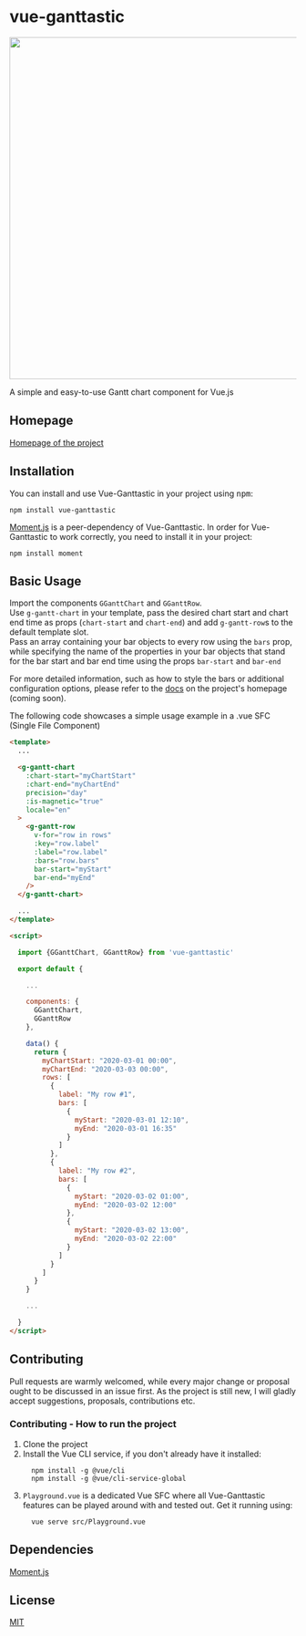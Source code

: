# vue-ganttastic

<img src="https://user-images.githubusercontent.com/28678851/77186503-45358300-6ad3-11ea-9392-7f670eb1ca8c.png" width="600"/>

A simple and easy-to-use Gantt chart component for Vue.js

## Homepage

[Homepage of the project](https://infectoone.github.io/vue-ganttastic-homepage/#/docs)

## Installation

You can install and use Vue-Ganttastic in your project using <kbd>npm</kbd>:

```
npm install vue-ganttastic
```

[Moment.js](https://momentjs.com/) is a peer-dependency of Vue-Ganttastic. In order for Vue-Ganttastic to work correctly, you need to install it in your project:

```
npm install moment
```

## Basic Usage

Import the components <code>GGanttChart</code> and <code>GGanttRow</code>.  
Use <code>g-gantt-chart</code> in your template, pass the desired chart start and chart end time as props (<code>chart-start</code> and <code>chart-end</code>) and add <code>g-gantt-row</code>s
to the default template slot.  
Pass an array containing your bar objects to every row using the <code>bars</code> prop, while specifying the name of the properties in your bar objects that stand for the bar start and bar end time using the props <code>bar-start</code> and <code>bar-end</code>

For more detailed information, such as how to style the bars or additional configuration options, please refer to the [docs](https://infectoone.github.io/vue-ganttastic-homepage/#/docs) on the project's homepage (coming soon).

The following code showcases a simple usage example in a .vue SFC (Single File Component)

```html
<template>
  ...

  <g-gantt-chart
    :chart-start="myChartStart"
    :chart-end="myChartEnd"
    precision="day"
    :is-magnetic="true"
    locale="en"
  >
    <g-gantt-row
      v-for="row in rows"
      :key="row.label"
      :label="row.label"
      :bars="row.bars"
      bar-start="myStart"
      bar-end="myEnd"
    />
  </g-gantt-chart>

  ...
</template>

<script>

  import {GGanttChart, GGanttRow} from 'vue-ganttastic'

  export default {

    ...

    components: {
      GGanttChart,
      GGanttRow
    },

    data() {
      return {
        myChartStart: "2020-03-01 00:00",
        myChartEnd: "2020-03-03 00:00",
        rows: [
          {
            label: "My row #1",
            bars: [
              {
                myStart: "2020-03-01 12:10",
                myEnd: "2020-03-01 16:35"
              }
            ]
          },
          {
            label: "My row #2",
            bars: [
              {
                myStart: "2020-03-02 01:00",
                myEnd: "2020-03-02 12:00"
              },
              {
                myStart: "2020-03-02 13:00",
                myEnd: "2020-03-02 22:00"
              }
            ]
          }
        ]
      }
    }

    ...

  }
</script>
```

## Contributing

Pull requests are warmly welcomed, while every major change or proposal ought to be discussed in an issue first. As the project is still new, I will gladly accept suggestions, proposals, contributions etc.

### Contributing - How to run the project

1. Clone the project
2. Install the Vue CLI service, if you don't already have it installed:
   ```
     npm install -g @vue/cli
     npm install -g @vue/cli-service-global
   ```
3. <code>Playground.vue</code> is a dedicated Vue SFC where all Vue-Ganttastic features can be
   played around with and tested out. Get it running using:
   ```
     vue serve src/Playground.vue
   ```

## Dependencies

[Moment.js](https://momentjs.com/)

## License

[MIT](https://choosealicense.com/licenses/mit/)
